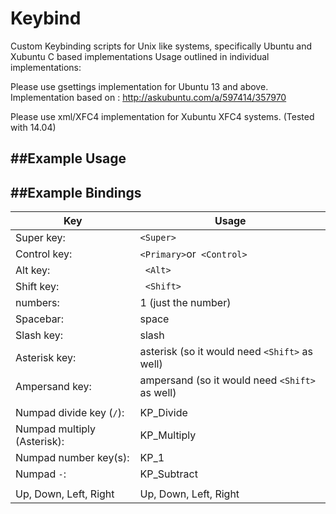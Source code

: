 # Keybind
Custom Keybinding scripts for Unix like systems, specifically Ubuntu and Xubuntu
C based implementations
Usage outlined in individual implementations:


Please use gsettings implementation for Ubuntu 13 and above. 
Implementation based on : http://askubuntu.com/a/597414/357970

Please use xml/XFC4 implementation for Xubuntu XFC4 systems. (Tested with 14.04)

##Example Usage
-----------


##Example Bindings
-----------------
Key | Usage
--- | ---
Super key:        |        ` <Super> `
Control key:       |       ` <Primary> `or` <Control>`
Alt key:          |        ` <Alt>`
Shift key:        |        ` <Shift>`
numbers:          |         1 (just the number)
Spacebar:         |         space
Slash key:        |         slash
Asterisk key:     |         asterisk (so it would need `<Shift>` as well)
Ampersand key:    |         ampersand (so it would need `<Shift>` as well)
                  |
Numpad divide key (`/`): |  KP_Divide
Numpad multiply (Asterisk):|KP_Multiply
Numpad number key(s):     | KP_1
Numpad `-`:               | KP_Subtract
                          |  
Up, Down, Left, Right     | Up, Down, Left, Right
